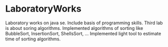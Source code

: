 # LaboratoryWorks
Laboratory works on java se. Include basis of programming skills.
Third lab is about soring algorithms. Implemented algorithms of sorting like BubbleSort, InsertionSort, ShellsSort, ... 
Implemented light tool to estimate time of sorting algorithms.
